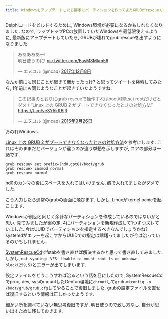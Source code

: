 ```yaml
---
title: Windowsをアップデートしたら勝手にパーティションを作ってまたGRUBがrescueモードになってしまったのでSystemRescueCdでchrootしてfstabを書き換えてgrub-mkconfigをやり直したら治りました
---
```


Delphiコードをビルドするために,
Windows環境が必要になるかもしれなくなりました.
なので,
ラップトップPCの放置していたWindowsを最低限使えるように,
最新版にアップデートしていたら,
GRUBが壊れてgrub rescueを出すようになりました.

<blockquote class="twitter-tweet" data-lang="ja"><p lang="ja" dir="ltr">あああああー!<br />明日使うのに! <a href="https://t.co/EasM8Mkm56">pic.twitter.com/EasM8Mkm56</a></p>&mdash; エヌユル (@ncaq) <a href="https://twitter.com/ncaq/status/939120816154853376?ref_src=twsrc%5Etfw">2017年12月8日</a></blockquote>

なんか前にも同じことが起きて無かったっけ?
と思ってツイートを検索してみたら,
1年前にも同じようなことが起きていたようですね.

<blockquote class="twitter-tweet" data-lang="ja"><p lang="ja" dir="ltr">この記事のとおりにgrub rescueで操作すればboot可能,set rootだけだとダメ / “Linux 上の GRUB 2 がブートできなくなったときの対処方法” <a href="https://t.co/ve3Y5kK6jR">https://t.co/ve3Y5kK6jR</a></p>&mdash; エヌユル (@ncaq) <a href="https://twitter.com/ncaq/status/780416221938225152?ref_src=twsrc%5Etfw">2016年9月26日</a></blockquote>

おのれWindows.

[Linux 上の GRUB 2 がブートできなくなったときの対処方法](https://jp.linux.com/news/linuxcom-exclusive/418274-lco20140625)を参考にします.
これはそのままだとバージョンが違うのか違う挙動を示しますが,
コアの部分は一緒です.

~~~text
grub rescue> set prefix=(hd0,gpt6)/boot/grub
grub rescue> insmod normal
grub rescue> normal
~~~

hd0のカンマの後にスペースを入れてはいけません,
癖で入れてましたがダメでした.

こう入力したら通常のgrubの画面に飛びます.
しかし,
Linuxがkernel panicを起こします.

Windowsが前回と同じく余計なパーティションを作成しているのではないかと思い,
見てみましたが案の定,
4にパーティションを新規作成して1つずつズレていました.
今はUUIDでパーティションを指定するべきなんでしょうかね?
systemdがエラーを起こすからUUIDでの指定は躊躇ってましたが今は治っているのかもしれません.

[SystemRescueCd](http://www.system-rescue-cd.org/)でfstabを書き直せば解決するかと思って書き直してみました.
しかし,
`not syncing: VFS: Unable to mount root fs on unknown-block(259,5)`とエラーが出てしまいます.

設定ファイルをどうこうすれば治るという話を目にしたので,
SystemRescueCdでproc, dev, sysのmountしたGentoo環境に`chroot`して`grub-mkconfig -o /boot/grub/grub.cfg`してやることで復旧しました.
grubの設定ファイルを直せば復旧するという情報は正しかったようです.

細かい所を調べていない無思考復旧ですが,
明日使うので致し方なし.
自分が思い出すために残しておきます.
